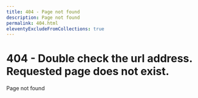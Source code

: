 ```yaml
---
title: 404 - Page not found
description: Page not found
permalink: 404.html
eleventyExcludeFromCollections: true
---
```


# 404 - Double check the url address. Requested page does not exist.

Page not found
